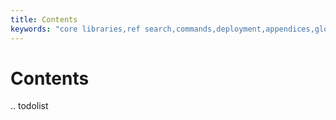 ```yaml
---
title: Contents
keywords: "core libraries,ref search,commands,deployment,appendices,glossary,models"
---
```


# Contents

.. todolist

```

```